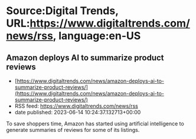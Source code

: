 # Source:Digital Trends, URL:https://www.digitaltrends.com/news/rss, language:en-US

## Amazon deploys AI to summarize product reviews
 - [https://www.digitaltrends.com/news/amazon-deploys-ai-to-summarize-product-reviews/](https://www.digitaltrends.com/news/amazon-deploys-ai-to-summarize-product-reviews/)
 - RSS feed: https://www.digitaltrends.com/news/rss
 - date published: 2023-06-14 10:24:37.132713+00:00

To save shoppers time, Amazon has started using artificial intelligence to generate summaries of reviews for some of its listings.

